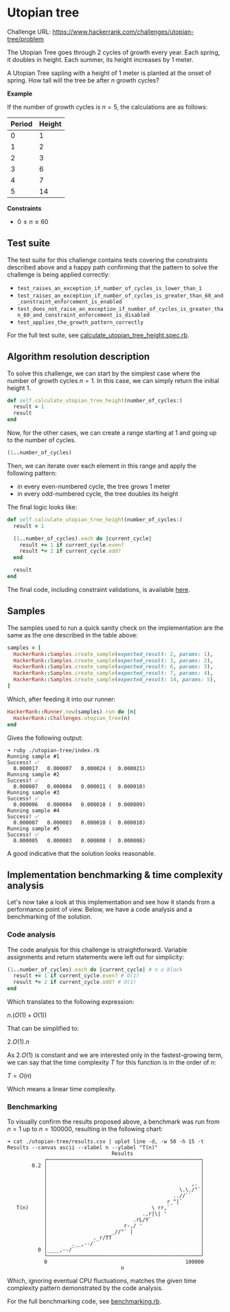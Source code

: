 # Utopian tree

Challenge URL: https://www.hackerrank.com/challenges/utopian-tree/problem

The Utopian Tree goes through 2 cycles of growth every year. Each spring, it doubles in height. Each summer, its height increases by 1 meter.

A Utopian Tree sapling with a height of 1 meter is planted at the onset of spring. How tall will the tree be after $n$ growth cycles?

**Example**

If the number of growth cycles is $n = 5$, the calculations are as follows:

| Period | Height |
| ------ | ------ |
| 0      | 1      |
| 1      | 2      |
| 2      | 3      |
| 3      | 6      |
| 4      | 7      |
| 5      | 14     |

**Constraints**

- $0 \leq n \leq 60$

## Test suite

The test suite for this challenge contains tests covering the constraints described above and a happy path confirming that the pattern to solve the challenge is being applied correctly:

- `test_raises_an_exception_if_number_of_cycles_is_lower_than_1`
- `test_raises_an_exception_if_number_of_cycles_is_greater_than_60_and_constraint_enforcement_is_enabled`
- `test_does_not_raise_an_exception_if_number_of_cycles_is_greater_than_60_and_constraint_enforcement_is_disabled`
- `test_applies_the_growth_pattern_correctly`

For the full test suite, see [calculate_utopian_tree_height.spec.rb](./calculate_utopian_tree_height.spec.rb).

## Algorithm resolution description

To solve this challenge, we can start by the simplest case where the number of growth cycles $n = 1$. In this case, we can simply return the initial height 1.

```ruby
def self.calculate_utopian_tree_height(number_of_cycles:)
  result = 1
  result
end
```

Now, for the other cases, we can create a range starting at 1 and going up to the number of cycles.

```ruby
(1..number_of_cycles)
```

Then, we can iterate over each element in this range and apply the following pattern:

- in every even-numbered cycle, the tree grows 1 meter
- in every odd-numbered cycle, the tree doubles its height

The final logic looks like:

```ruby
def self.calculate_utopian_tree_height(number_of_cycles:)
  result = 1

  (1..number_of_cycles).each do |current_cycle|
    result += 1 if current_cycle.even?
    result *= 2 if current_cycle.odd?
  end

  result
end
```

The final code, including constraint validations, is available [here](./calculate_utopian_tree_height.rb).

## Samples

The samples used to run a quick sanity check on the implementation are the same as the one described in the table above:

```ruby
samples = [
  HackerRank::Samples.create_sample(expected_result: 2, params: 1),
  HackerRank::Samples.create_sample(expected_result: 3, params: 2),
  HackerRank::Samples.create_sample(expected_result: 6, params: 3),
  HackerRank::Samples.create_sample(expected_result: 7, params: 4),
  HackerRank::Samples.create_sample(expected_result: 14, params: 5),
]
```

Which, after feeding it into our runner:

```ruby
HackerRank::Runner.new(samples).run do |n|
  HackerRank::Challenges.utopian_tree(n)
end
```

Gives the following output:

```console
➜ ruby ./utopian-tree/index.rb
Running sample #1
Success! ✅
  0.000017   0.000007   0.000024 (  0.000021)
Running sample #2
Success! ✅
  0.000007   0.000004   0.000011 (  0.000010)
Running sample #3
Success! ✅
  0.000006   0.000004   0.000010 (  0.000009)
Running sample #4
Success! ✅
  0.000007   0.000003   0.000010 (  0.000010)
Running sample #5
Success! ✅
  0.000005   0.000003   0.000008 (  0.000008)
```

A good indicative that the solution looks reasonable.

## Implementation benchmarking & time complexity analysis

Let's now take a look at this implementation and see how it stands from a performance point of view. Below, we have a code analysis and a benchmarking of the solution.

### Code analysis

The code analysis for this challenge is straightforward. Variable assignments and return statements were left out for simplicity:

```ruby
(1..number_of_cycles).each do |current_cycle| # n x block
  result += 1 if current_cycle.even? # O(1)
  result *= 2 if current_cycle.odd? # O(1)
end
```

Which translates to the following expression:

$n.(O(1) + O(1))$

That can be simplified to:

$2.O(1).n$

As $2.O(1)$ is constant and we are interested only in the fastest-growing term, we can say that the time complexity $T$ for this function is in the order of $n$:

$T = O(n)$

Which means a linear time complexity.

### Benchmarking

To visually confirm the results proposed above, a benchmark was run from $n = 1$ up to $n = 100000$, resulting in the following chart:

```console
➜ cat ./utopian-tree/results.csv | uplot line -d, -w 50 -h 15 -t Results --canvas ascii --xlabel n --ylabel "T(n)"
                                  Results
            ┌──────────────────────────────────────────────────┐
        0.2 │                                                  │
            │                                                  │
            │                                                  │
            │                                               ,. │
            │                                           \.\./"`│
            │                                         ..//``   │
            │                                       r_^|`      │
   T(n)     │                                  \ rr,`          │
            │                               .,r|\| '           │
            │                            .rL/Y`                │
            │                         r-,/ '                   │
            │                     _//"` |                      │
            │               ._r/TT                             │
            │        .__,--/`                                  │
          0 │____,--/`                                         │
            └──────────────────────────────────────────────────┘
            0                                             100000
                                     n
```

Which, ignoring eventual CPU fluctuations, matches the given time complexity pattern demonstrated by the code analysis.

For the full benchmarking code, see [benchmarking.rb](./benchmarking.rb).
